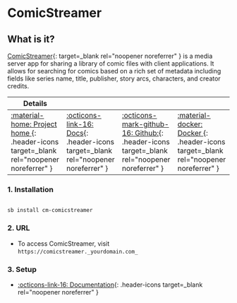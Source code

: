# ComicStreamer

## What is it?

[ComicStreamer](https://github.com/beville/ComicStreamer){: target=_blank rel="noopener noreferrer" } is a media server app for sharing a library of comic files with client applications. It allows for searching for comics based on a rich set of metadata including fields like series name, title, publisher, story arcs, characters, and creator credits.

| Details     |             |             |             |
|-------------|-------------|-------------|-------------|
| [:material-home: Project home ](https://github.com/beville/ComicStreamer){: .header-icons target=_blank rel="noopener noreferrer" } | [:octicons-link-16: Docs](https://github.com/beville/ComicStreamer){: .header-icons target=_blank rel="noopener noreferrer" } | [:octicons-mark-github-16: Github:](https://github.com/beville/ComicStreamer){: .header-icons target=_blank rel="noopener noreferrer" } | [:material-docker: Docker ](https://registry.hub.docker.com/r/kalinon/comicstreamer){: .header-icons target=_blank rel="noopener noreferrer" }|

### 1. Installation

``` shell

sb install cm-comicstreamer

```

### 2. URL

- To access ComicStreamer, visit `https://comicstreamer._yourdomain.com_`

### 3. Setup

- [:octicons-link-16: Documentation](https://github.com/beville/ComicStreamer){: .header-icons target=_blank rel="noopener noreferrer" }
